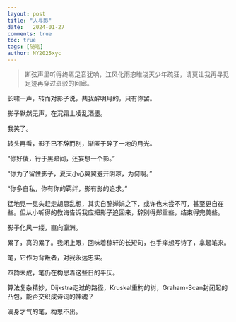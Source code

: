 ```yaml
---
layout: post
title: "人与影"
date:   2024-01-27
comments: true
toc: true
tags: [随笔]
author: NY2025xyc
---
```


> 断弦声里听得终焉足音犹响，江风化雨恣睢浇灭少年疏狂，请莫让我再寻觅足迹再穿过斑驳的回廊。

长啸一声，转而对影子说，共我醉明月的，只有你罢。

影子默然无声，在沉霜上凌乱洒墨。

我笑了。

转头再看，影子已不辞而别，渐匿于碎了一地的月光。

“你好傻，行于黑暗间，还妄想一个影。”

“你为了留住影子，夏天小心翼翼避开阴凉，为何啊。”

“你多自私，你有你的羁绊，影有影的追求。”

猛地晃一晃头赶走胡思乱想，其实自醉婵娟之下，或许也未尝不可，甚至更自在些。但从小听得的教诲告诉我应把影子追回来，辞别得郑重些，结束得完美些。

影子化风一缕，直向瀛洲。

累了，真的累了。我闭上眼，回味着稼轩的长短句，也手痒想写诗了，拿起笔来。

笔，它作为背叛者，对我永远忠实。

四韵未成，笔仍在构思着这些日的平仄。

算法复杂精妙，Dijkstra走过的路径，Kruskal重构的树，Graham-Scan封闭起的凸包，能否交织成诗词的神魂？

满身才气的笔，构思不出。
